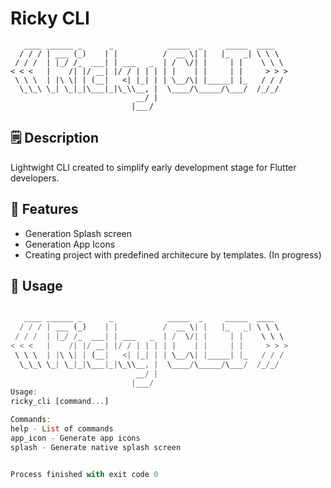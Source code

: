 # Ricky CLI
```
   ____ ______ _      _            _____  _     _____  ____
  / / / | ___ (_)    | |          /  __ \| |   |_   _| \ \ \
 / / /  | |_/ /_  ___| | ___   _  | /  \/| |     | |    \ \ \
< < <   |    /| |/ __| |/ / | | | | |    | |     | |     > > >
 \ \ \  | |\ \| | (__|   <| |_| | | \__/\| |_____| |_   / / /
  \_\_\ \_| \_|_|\___|_|\_\\__, |  \____/\_____/\___/  /_/_/
                            __/ |
                           |___/
```


## 🗒 Description
Lightwight CLI created to simplify early development stage for Flutter developers.

## 🚀 Features
- Generation Splash screen 
- Generation App Icons
- Creating project with predefined architecure by templates. (In progress)

## 🔨 Usage
```dart

   ____ ______ _      _            _____  _     _____  ____
  / / / | ___ (_)    | |          /  __ \| |   |_   _| \ \ \
 / / /  | |_/ /_  ___| | ___   _  | /  \/| |     | |    \ \ \
< < <   |    /| |/ __| |/ / | | | | |    | |     | |     > > >
 \ \ \  | |\ \| | (__|   <| |_| | | \__/\| |_____| |_   / / /
  \_\_\ \_| \_|_|\___|_|\_\\__, |  \____/\_____/\___/  /_/_/
                            __/ |
                           |___/
Usage: 
ricky_cli [command...]

Commands: 
help - List of commands
app_icon - Generate app icons
splash - Generate native splash screen


Process finished with exit code 0

```
